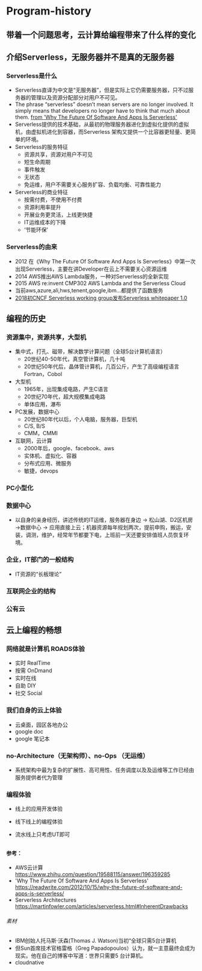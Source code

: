 # Program-history

## 带着一个问题思考，云计算给编程带来了什么样的变化

## 介绍Serverless，无服务器并不是真的无服务器

   ### Serverless是什么
   * Serverless直译为中文是“无服务器”，但是实际上它仍需要服务器，只不过服务器的管理以及资源分配部分对用户不可见。
   * The phrase “serverless” doesn’t mean servers are no longer involved. It simply means that developers no longer have to think that much about them. [from 'Why The Future Of Software And Apps Is Serverless'](https://readwrite.com/2012/10/15/why-the-future-of-software-and-apps-is-serverless/)
   * Serverless提供的技术基础，从最初的物理服务器进化到虚拟化提供的虚拟机，由虚拟机进化到容器，而Serverless 架构又提供一个比容器更轻量、更简单的环境。
   * Serverless的服务特征
     * 资源共享，资源对用户不可见
     * 短生命周期
     * 事件触发
     * 无状态
     * 免运维，用户不需要关心服务扩容、负载均衡、可靠性能力
   * Serverless的商业特征
     * 按需付费，不使用不付费
     * 资源利用率提升
     * 开展业务更灵活，上线更快捷
     * IT运维成本的下降
     * ‘节能环保’
   ### Serverless的由来
   * 2012 在《Why The Future Of Software And Apps Is Serverless》中第一次出现Serverless，主要在讲Developer在云上不需要关心资源运维
   * 2014 AWS推出AWS Lambda服务，一种对Serverless的全新实现
   * 2015 AWS re:invent CMP302 AWS Lambda and the Serverless Cloud
   * 当前aws,azure,ali,hws,tenent,google,ibm...都提供了函数服务
   * [2018初CNCF Serverless working group发布Serverless whitepaper 1.0](https://github.com/cncf/wg-serverless/tree/master/whitepaper)
   
   

## 编程的历史

  ### 资源集中，资源共享，大型机
  * 集中式，打孔、磁带，解决数学计算问题（全球5台计算机语言）
    * 20世纪40-50年代，真空管计算机，几十吨
    * 20世纪50年代后，晶体管计算机，几百公斤，产生了高级编程语言Fortran，Cobol
  * 大型机
    * 1965年，出现集成电路，产生C语言
    * 20世纪70年代，超大规模集成电路
    * 单体应用，瀑布
  * PC发展，数据中心  
    * 20世纪80年代以后，个人电脑，服务器，巨型机
    * C/S, B/S
    * CMM，CMMI
  * 互联网，云计算
    * 2000年后，google、facebook、aws
    * 实体机、虚拟化、容器
    * 分布式应用、微服务
    * 敏捷，devops
 
  ### PC小型化

  ### 数据中心
  * 以自身的亲身经历，讲述传统的IT运维，服务器在身边 -> 松山湖、D2区机房 ->数据中心 -> 应用直接上云；机器资源每年规划两次，提前申购，搬运，安装，调测，维护，经常年节都要下电，上班前一天还要安排值班人员恢复环境。

  ### 企业，IT部门的一般结构
  * IT资源的“长板理论”

  ### 互联网企业的结构
  
  ### 公有云
  
## 云上编程的畅想
  ### 网络就是计算机 ROADS体验
  * 实时 RealTime
  * 按需 OnDmand 
  * 实时在线
  * 自助 DIY
  * 社交 Social
  
  ### 我们自身的云上体验
  * 云桌面，园区各地办公
  * google doc
  * google 笔记本
  
  ### no-Architecture（无架构师）、no-Ops （无运维）
  * 系统架构中最为复杂的扩展性、高可用性、任务调度以及及运维等工作已经由服务提供者代为管理
  ### 编程体验

  * 线上的应用开发体验
  
  * 线下线上的编程体验
  
  * 流水线上只考虑UT即可
  
## 

#### 参考：
* AWS云计算 https://www.zhihu.com/question/19588115/answer/196359285
* 'Why The Future Of Software And Apps Is Serverless'  https://readwrite.com/2012/10/15/why-the-future-of-software-and-apps-is-serverless/
* Serverless Architectures https://martinfowler.com/articles/serverless.html#InherentDrawbacks

###### 素材
* IBM创始人托马斯·沃森(Thomas J. Watson)当初“全球只需5台计算机
* 但Sun首席技术官格雷格（Greg Papadopoulos）认为，就一主意最终会成为现实。他在自己的博客中写道：世界只需要5 台计算机。
* cloudnative
